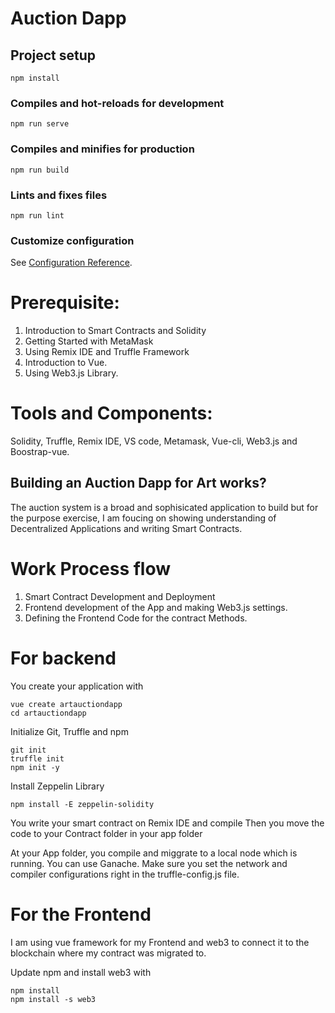 # Auction Dapp

## Project setup
```
npm install
```

### Compiles and hot-reloads for development
```
npm run serve
```

### Compiles and minifies for production
```
npm run build
```

### Lints and fixes files
```
npm run lint
```

### Customize configuration
See [Configuration Reference](https://cli.vuejs.org/config/).


# Prerequisite:
1. Introduction to Smart Contracts and Solidity
2. Getting Started with MetaMask
3. Using Remix IDE and Truffle Framework
5. Introduction to Vue.
6. Using Web3.js Library.

# Tools and Components: 
Solidity, Truffle, Remix IDE, VS code, Metamask, Vue-cli, Web3.js and Boostrap-vue.
 
## Building an Auction Dapp for Art works?
The auction system is a broad and sophisicated application to build but for the purpose exercise, I am foucing on showing understanding of Decentralized Applications and writing Smart Contracts.

# Work Process flow
1. Smart Contract Development and Deployment
2. Frontend development of the App and making  Web3.js settings.
3. Defining the Frontend Code for the contract Methods.


# For backend
You create your application with
```
vue create artauctiondapp
cd artauctiondapp
```

Initialize Git, Truffle and npm
```
git init
truffle init
npm init -y
```

Install Zeppelin Library
```
npm install -E zeppelin-solidity
```

You write your smart contract on Remix IDE and compile
Then you move the code to your Contract folder in your app folder

At your App folder, you compile and miggrate to a local node which is running. You can use Ganache. Make sure you set the network and compiler configurations right in the truffle-config.js file.

# For the Frontend
I am using vue framework for my Frontend and web3 to connect it to the blockchain where my contract was migrated to.

Update npm and install web3 with 
```
npm install
npm install -s web3
````


